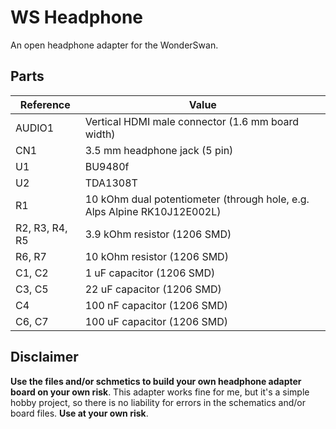 # WS Headphone
An open headphone adapter for the WonderSwan.

## Parts
| **Reference** | **Value**|
|---------------|----------|
| AUDIO1        | Vertical HDMI male connector (1.6 mm board width) |
| CN1           | 3.5 mm headphone jack (5 pin) |
| U1            | BU9480f |
| U2            | TDA1308T |
| R1            | 10 kOhm dual potentiometer (through hole, e.g. Alps Alpine RK10J12E002L) |
| R2, R3, R4, R5 | 3.9 kOhm resistor (1206 SMD) |
| R6, R7 | 10 kOhm resistor (1206 SMD) |
| C1, C2 | 1 uF capacitor (1206 SMD) |
| C3, C5 | 22 uF capacitor (1206 SMD) |
| C4 | 100 nF capacitor (1206 SMD) |
| C6, C7 | 100 uF capacitor (1206 SMD) |

## Disclaimer
**Use the files and/or schmetics to build your own headphone adapter board on your own risk**.
This adapter works fine for me, but it's a simple hobby project, so there is no liability for errors in the schematics and/or board files.
**Use at your own risk**.
